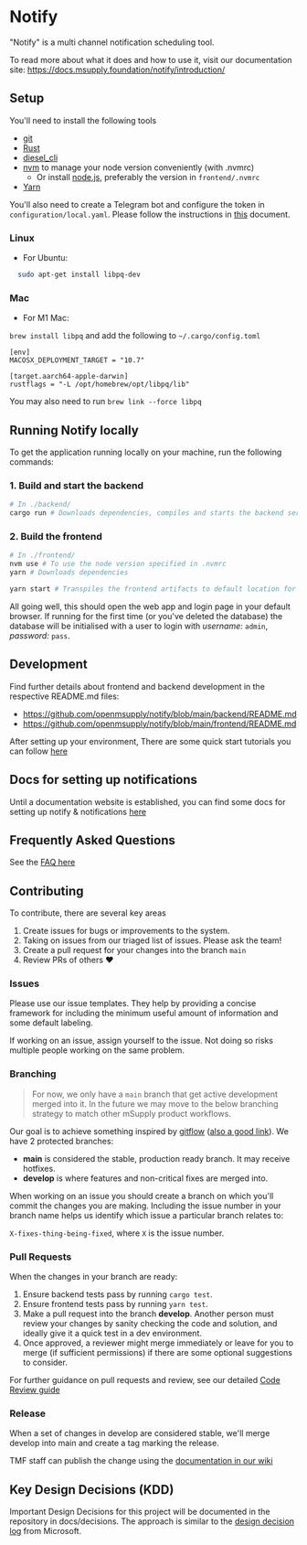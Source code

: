 # Notify

"Notify" is a multi channel notification scheduling tool.

To read more about what it does and how to use it, visit our documentation site: https://docs.msupply.foundation/notify/introduction/

## Setup

You'll need to install the following tools

- [git](https://git-scm.com/)
- [Rust](https://www.rust-lang.org/tools/install)
- [diesel_cli](https://crates.io/crates/diesel_cli)
- [nvm](https://github.com/nvm-sh/nvm#installing-and-updating) to manage your node version conveniently (with .nvmrc)
  - Or install [node.js](https://nodejs.org/), preferably the version in `frontend/.nvmrc`
- [Yarn](https://yarnpkg.com/getting-started/install)

You'll also need to create a Telegram bot and configure the token in `configuration/local.yaml`. Please follow the instructions in [this](https://github.com/msupply-foundation/notify/edit/main/backend/README.md) document.

### Linux

- For Ubuntu:

```bash
  sudo apt-get install libpq-dev
```

### Mac

- For M1 Mac:

`brew install libpq` and add the following to `~/.cargo/config.toml`

```
[env]
MACOSX_DEPLOYMENT_TARGET = "10.7"

[target.aarch64-apple-darwin]
rustflags = "-L /opt/homebrew/opt/libpq/lib"
```

You may also need to run
`brew link --force libpq`

## Running Notify locally

To get the application running locally on your machine, run the following commands:

### 1. Build and start the backend

```bash
# In ./backend/
cargo run # Downloads dependencies, compiles and starts the backend server
```

### 2. Build the frontend

```bash
# In ./frontend/
nvm use # To use the node version specified in .nvmrc
yarn # Downloads dependencies

yarn start # Transpiles the frontend artifacts to default location for backend server to serve
```

All going well, this should open the web app and login page in your default browser. If running for the first time (or you've deleted the database) the database will be initialised with a user to login with _username:_ `admin`, _password:_ `pass`.

## Development

Find further details about frontend and backend development in the respective README.md files:

- https://github.com/openmsupply/notify/blob/main/backend/README.md
- https://github.com/openmsupply/notify/blob/main/frontend/README.md

After setting up your environment, There are some quick start tutorials you can follow [here](./docs/tutorial/0.tutorials.md)

## Docs for setting up notifications

Until a documentation website is established, you can find some docs for setting up notify & notifications [here](./docs/notification_setup.md)

## Frequently Asked Questions

See the [FAQ here](./docs/faq.md)

## Contributing

To contribute, there are several key areas

1. Create issues for bugs or improvements to the system.
2. Taking on issues from our triaged list of issues. Please ask the team!
3. Create a pull request for your changes into the branch `main`
4. Review PRs of others ❤️

### Issues

Please use our issue templates. They help by providing a concise framework for including the minimum useful amount of information and some default labeling.

If working on an issue, assign yourself to the issue. Not doing so risks multiple people working on the same problem.

### Branching

> For now, we only have a `main` branch that get active development merged into it. In the future we may move to the below branching strategy to match other mSupply product workflows.

Our goal is to achieve something inspired by [gitflow](https://nvie.com/posts/a-successful-git-branching-model/) ([also a good link](http://datasift.github.io/gitflow/IntroducingGitFlow.html)). We have 2 protected branches:

- **main** is considered the stable, production ready branch. It may receive hotfixes.
- **develop** is where features and non-critical fixes are merged into.

When working on an issue you should create a branch on which you'll commit the changes you are making. Including the issue number in your branch name helps us identify which issue a particular branch relates to:

`X-fixes-thing-being-fixed`, where `X` is the issue number.

### Pull Requests

When the changes in your branch are ready:

1. Ensure backend tests pass by running `cargo test`.
1. Ensure frontend tests pass by running `yarn test`.
1. Make a pull request into the branch **develop**. Another person must review your changes by sanity checking the code and solution, and ideally give it a quick test in a dev environment.
1. Once approved, a reviewer might merge immediately or leave for you to merge (if sufficient permissions) if there are some optional suggestions to consider.

For further guidance on pull requests and review, see our detailed [Code Review guide](https://github.com/openmsupply/open-msupply/wiki/Code-Review-Comments---General)

### Release

When a set of changes in develop are considered stable, we'll merge develop into main and create a tag marking the release.

TMF staff can publish the change using the [documentation in our wiki](https://wiki.sussol.net/doku.php/health_supply_hub:config)

## Key Design Decisions (KDD)

Important Design Decisions for this project will be documented in the repository in docs/decisions.
The approach is similar to the [design decision log](https://microsoft.github.io/code-with-engineering-playbook/design/design-reviews/decision-log/) from Microsoft.
